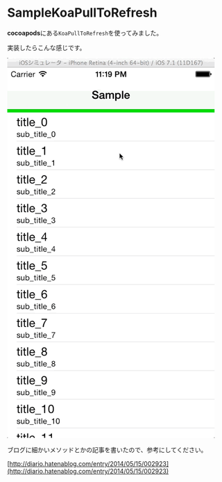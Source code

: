 # SampleKoaPullToRefresh

**cocoapods**にある`KoaPullToRefresh`を使ってみました。

実装したらこんな感じです。

![SampleKoaPullToRefresh.gif](Resources/SampleKoaPullToRefresh.gif)

ブログに細かいメソッドとかの記事を書いたので、参考にしてください。

[http://diario.hatenablog.com/entry/2014/05/15/002923](http://diario.hatenablog.com/entry/2014/05/15/002923)
